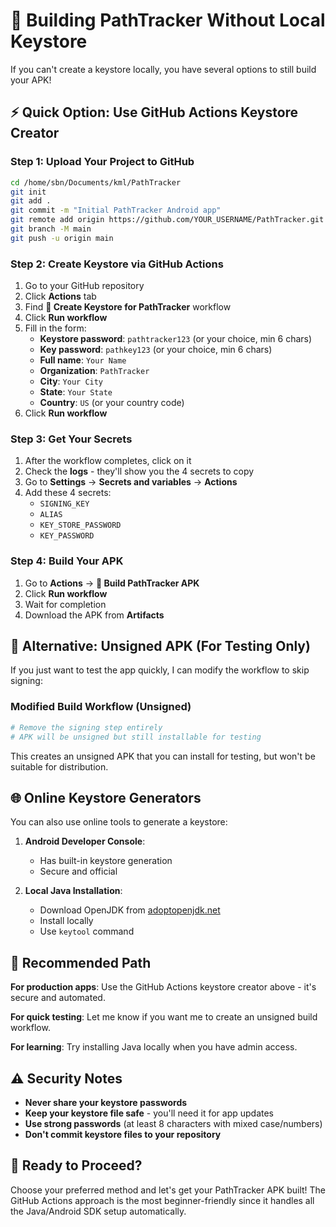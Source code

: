 # 🚀 Building PathTracker Without Local Keystore

If you can't create a keystore locally, you have several options to still build your APK!

## ⚡ **Quick Option: Use GitHub Actions Keystore Creator**

### Step 1: Upload Your Project to GitHub
```bash
cd /home/sbn/Documents/kml/PathTracker
git init
git add .
git commit -m "Initial PathTracker Android app"
git remote add origin https://github.com/YOUR_USERNAME/PathTracker.git
git branch -M main
git push -u origin main
```

### Step 2: Create Keystore via GitHub Actions
1. Go to your GitHub repository
2. Click **Actions** tab
3. Find **🔐 Create Keystore for PathTracker** workflow
4. Click **Run workflow**
5. Fill in the form:
   - **Keystore password**: `pathtracker123` (or your choice, min 6 chars)
   - **Key password**: `pathkey123` (or your choice, min 6 chars)
   - **Full name**: `Your Name`
   - **Organization**: `PathTracker`
   - **City**: `Your City`
   - **State**: `Your State`
   - **Country**: `US` (or your country code)
6. Click **Run workflow**

### Step 3: Get Your Secrets
1. After the workflow completes, click on it
2. Check the **logs** - they'll show you the 4 secrets to copy
3. Go to **Settings** → **Secrets and variables** → **Actions**
4. Add these 4 secrets:
   - `SIGNING_KEY`
   - `ALIAS`
   - `KEY_STORE_PASSWORD`
   - `KEY_PASSWORD`

### Step 4: Build Your APK
1. Go to **Actions** → **🚶 Build PathTracker APK**
2. Click **Run workflow**
3. Wait for completion
4. Download the APK from **Artifacts**

## 🔧 **Alternative: Unsigned APK (For Testing Only)**

If you just want to test the app quickly, I can modify the workflow to skip signing:

### Modified Build Workflow (Unsigned)
```yaml
# Remove the signing step entirely
# APK will be unsigned but still installable for testing
```

This creates an unsigned APK that you can install for testing, but won't be suitable for distribution.

## 🌐 **Online Keystore Generators**

You can also use online tools to generate a keystore:

1. **Android Developer Console**:
   - Has built-in keystore generation
   - Secure and official

2. **Local Java Installation**:
   - Download OpenJDK from [adoptopenjdk.net](https://adoptopenjdk.net)
   - Install locally
   - Use `keytool` command

## 🎯 **Recommended Path**

**For production apps**: Use the GitHub Actions keystore creator above - it's secure and automated.

**For quick testing**: Let me know if you want me to create an unsigned build workflow.

**For learning**: Try installing Java locally when you have admin access.

## ⚠️ **Security Notes**

- **Never share your keystore passwords**
- **Keep your keystore file safe** - you'll need it for app updates
- **Use strong passwords** (at least 8 characters with mixed case/numbers)
- **Don't commit keystore files to your repository**

## 🚀 **Ready to Proceed?**

Choose your preferred method and let's get your PathTracker APK built! The GitHub Actions approach is the most beginner-friendly since it handles all the Java/Android SDK setup automatically.